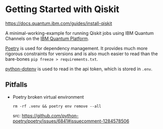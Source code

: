 # Getting Started with Qiskit

https://docs.quantum.ibm.com/guides/install-qiskit

A minimal-working-example for running Qiskit jobs using IBM Quantum Channels
on the [IBM Quantum Platform](https://www.ibm.com/quantum/pricing).

[Poetry](https://python-poetry.org/) is used for dependency management.
It provides much more rigorous constraints for versions and is also much
easier to read than the bare-bones `pip freeze > requirements.txt`.

[python-dotenv](https://pypi.org/project/python-dotenv/) is used to read in
the api token, which is stored in `.env`.


## Pitfalls

- Poetry broken virtual environment

    `rm -rf .venv && poetry env remove --all`

    src: https://github.com/python-poetry/poetry/issues/6841#issuecomment-1284578506